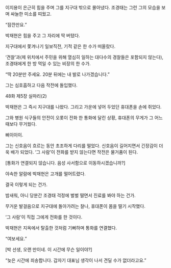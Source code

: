 이지용이 은근히 힘을 주며 그를 지구대 밖으로 몰아냈다. 조경태는 그런 그의 모습을 보며 싸늘한 미소를 띠웠고.

“잠깐만요.”

박재현은 힘을 주고 그 자리에 딱 버텼다.

지구대에서 쫓겨나기 일보직전, 기적 같은 한 수가 떠올랐다.

‘견찰’과(제 위치에서 주민을 위해 열심히 일하는 대다수의 경찰들은 포함되지 않는다), 조경태에게 한 방 먹일 수 있는 비장의 한 수가.

“딱 20분만 주세요. 20분 뒤에는 내 발로 나가겠습니다.”

그는 심호흡하고 다음 작전에 돌입했다.

48화 제5장 실마리(2)

박재현은 그 즉시 지구대를 나왔다. 그리고 가운에 넣어 두었던 휴대폰을 손에 쥐었다.

그와 병원 식구들의 안전이 오롯이 전화 한 통화에 달린 상황, 휴대폰의 무게가 그 어느 때보다 무거웠다.

삐이이이.

그는 신호음이 흐르는 동안 초조하게 다리를 떨었다. 신호음이 길어지면서 긴장감이 더욱 배가 되었다. ‘그 사람’이 전화를 받지 않는다면 작전은 물거품이 된다.

[통화가 연결되지 않습니다. 음성 사서함으로 이동하시겠습니까?]

야속한 알람에 박재현은 고개를 떨어트렸다.

결국 이렇게 되는 건가.

밤새워, 아니 당분간 조경태 걱정에 벌벌 떨면서 진료를 봐야 하는 건가.

무거운 발걸음으로 지구대에 돌아가려는 찰나, 휴대폰이 몸을 떨기 시작했다.

‘그 사람’이 직접 그에게 전화를 한 것이다.

박재현은 지옥에서 탈출한 것처럼 기뻐하며 통화를 연결했다.

“여보세요.”

[박 선생, 오랜 만이네. 이 시간에 무슨 일이야?]

“늦은 시간에 죄송합니다. 갑자기 대표님 생각이 나서 견딜 수가 없더라고요.”